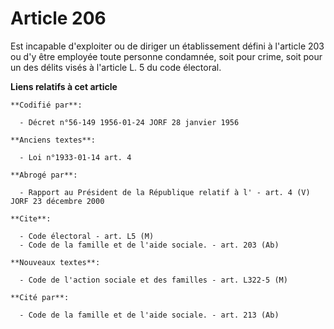# Article 206

Est incapable d'exploiter ou de diriger un établissement défini à l'article 203 ou d'y être employée toute personne
condamnée, soit pour crime, soit pour un des délits visés à l'article L. 5 du code électoral.

**Liens relatifs à cet article**

	**Codifié par**:

	  - Décret n°56-149 1956-01-24 JORF 28 janvier 1956

	**Anciens textes**:

	  - Loi n°1933-01-14 art. 4

	**Abrogé par**:

	  - Rapport au Président de la République relatif à l' - art. 4 (V) JORF 23 décembre 2000

	**Cite**:

	  - Code électoral - art. L5 (M)
	  - Code de la famille et de l'aide sociale. - art. 203 (Ab)

	**Nouveaux textes**:

	  - Code de l'action sociale et des familles - art. L322-5 (M)

	**Cité par**:

	  - Code de la famille et de l'aide sociale. - art. 213 (Ab)
